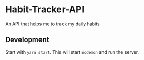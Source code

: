 # Habit-Tracker-API
An API that helps me to track my daily habits

## Development
Start with ```yarn start```. This will start ```nodemon``` and run the server.